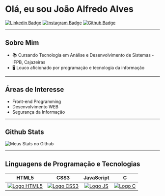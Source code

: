 # Olá, eu sou João Alfredo Alves

[![Linkedin Badge](https://img.shields.io/badge/LinkedIn-0077B5?style=for-the-badge&logo=linkedin&logoColor=white&link=https://www.linkedin.com/in/joaoalfredoalves/)](https://www.linkedin.com/in/joaoalfredoalves/)
[![Instagram Badge](https://img.shields.io/badge/Instagram-E4405F?style=for-the-badge&logo=instagram&logoColor=white&link=https://www.instagram.com/joao.alfredo.a)](https://www.instagram.com/joao.alfredo.a)
[![Github Badge](https://img.shields.io/badge/GitHub-100000?style=for-the-badge&logo=github&logoColor=white)](https://github.com/JoaoAlfredoAlves)

---

## Sobre Mim

- 📚 Cursando Tecnologia em Análise e Desenvolvimento de Sistemas - IFPB, Cajazeiras
- 🖥️ Louco aficionado por programação e tecnologia da informação

---

## Áreas de Interesse

- Front-end Programming
- Desenvolvimento WEB
- Segurança da Informação

---

## Github Stats

![Meus Stats no Github](https://github-readme-stats.vercel.app/api?username=JoaoAlfredoAlves&theme=nightowl&show_icons=true&count_private=true&hide=stars)

---

## Linguagens de Programação e Tecnologias

HTML5 | CSS3 | JavaScript | C
:------: | :------: | :------: | :------:
[![Logo HTML5](https://img.shields.io/badge/HTML5-E34F26?style=for-the-badge&logo=html5&logoColor=white)](https://developer.mozilla.org/pt-BR/docs/Web/HTML) | [![Logo CSS3](https://img.shields.io/badge/CSS3-1572B6?style=for-the-badge&logo=css3&logoColor=white)](https://developer.mozilla.org/pt-BR/docs/Web/CSS) | [![Logo JS](https://img.shields.io/badge/JavaScript-323330?style=for-the-badge&logo=javascript&logoColor=F7DF1E)](https://developer.mozilla.org/pt-BR/docs/Web/JavaScript) | [![Logo C](https://img.shields.io/badge/C-00599C?style=for-the-badge&logo=c&logoColor=white)](https://docs.microsoft.com/pt-br/cpp/c-language/?view=msvc-170)
